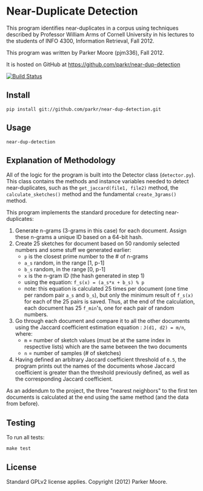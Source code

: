 # Near-Duplicate Detection

This program identifies near-duplicates in a corpus using techniques described
by Professor William Arms of Cornell University in his lectures to the students
of INFO 4300, Information Retrieval, Fall 2012.

This program was written by Parker Moore (pjm336), Fall 2012.

It is hosted on GitHub at https://github.com/parkr/near-dup-detection

[![Build Status](https://travis-ci.org/parkr/near-dup-detection.svg?branch=master)](https://travis-ci.org/parkr/near-dup-detection?branch=master)

## Install

```
pip install git://github.com/parkr/near-dup-detection.git
```

## Usage

```
near-dup-detection
```

## Explanation of Methodology

All of the logic for the program is built into the Detector class
(`detector.py`). This class contains the methods and instance variables needed
to detect near-duplicates, such as the `get_jaccard(file1, file2)` method, the
`calculate_sketches()` method and the fundamental `create_3grams()` method.

This program implements the standard procedure for detecting near-duplicates:

1.  Generate n-grams (3-grams in this case) for each document. Assign these
    n-grams a unique ID based on a 64-bit hash.
2.  Create 25 sketches for document based on 50 randomly selected numbers and
    some stuff we generated earlier:
    -   `p` is the closest prime number to the # of n-grams
    -   `a_s` random, in the range [1, p-1]
    -   `b_s` random, in the range [0, p-1]
    -   `x` is the n-gram ID (the hash generated in step 1)
    -   using the equation: `f_s(x) = (a_s*x + b_s) % p`
    -   note: this equation is calculated 25 times per document (one time per
        random pair `a_s` and `b_s`), but only the minimum result of `f_s(x)`
        for each of the 25 pairs is saved. Thus, at the end of the calculation,
        each document has 25 `f_min`'s, one for each pair of random numbers.
3.  Go through each document and compare it to all the other documents using the
    Jaccard coefficient estimation equation : `J(d1, d2) = m/n`, where:
    -   `m` = number of sketch values (must be at the same index in respective
        lists) which are the same between the two documents
    -   `n` = number of samples (# of sketches)
4.  Having defined an arbitrary Jaccard coefficient threshold of `0.5`, the
    program prints out the names of the documents whose Jaccard coefficient is
    greater than the threshold previously defined, as well as the corresponding
    Jaccard coefficient.

As an addendum to the project, the three "nearest neighbors" to the first ten
documents is calculated at the end using the same method (and the data from
before).

## Testing

To run all tests:

```
make test
```

## License

Standard GPLv2 license applies. Copyright (2012) Parker Moore.
